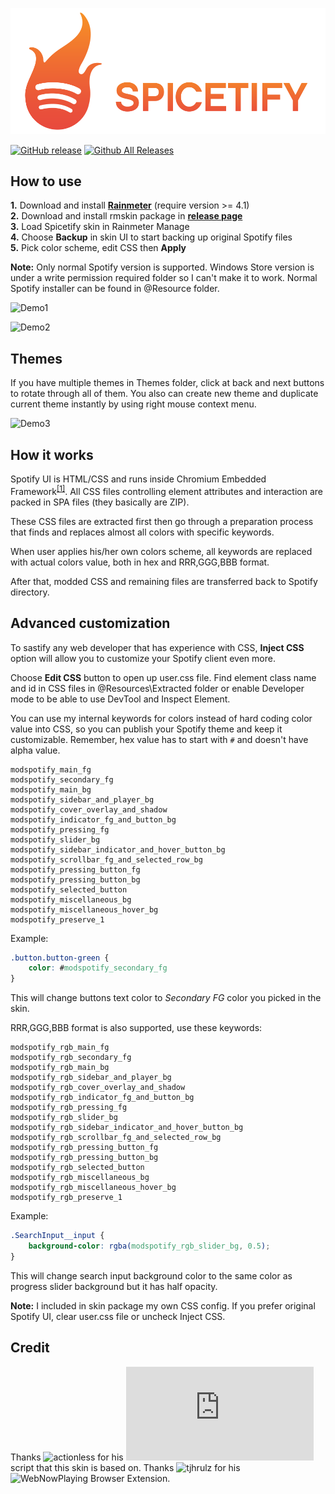![Logo](LOGO.svg)

[![GitHub release](https://img.shields.io/github/release/khanhas/Spicetify/all.svg?colorB=97CA00?label=version)](https://github.com/khanhas/Spicetify/releases/latest) [![Github All Releases](https://img.shields.io/github/downloads/khanhas/Spicetify/total.svg?colorB=97CA00)](https://github.com/khanhas/Spicetify/releases)  

## How to use
**1.** Download and install [**Rainmeter**](https://www.rainmeter.net/) (require version >= 4.1)  
**2.** Download and install rmskin package in [**release page**](https://github.com/khanhas/Spicetify/releases)  
**3.** Load Spicetify skin in Rainmeter Manage  
**4.** Choose **Backup** in skin UI to start backing up original Spotify files  
**5.** Pick color scheme, edit CSS then **Apply**  

**Note:** Only normal Spotify version is supported. Windows Store version is under a write permission required folder so I can't make it to work. Normal Spotify installer can be found in @Resource folder.  

![Demo1](https://i.imgur.com/AzvV1WR.png)

![Demo2](https://i.imgur.com/eiAPF6j.png)

## Themes
If you have multiple themes in Themes folder, click at back and next buttons to rotate through all of them. You also can create new theme and duplicate current theme instantly by using right mouse context menu.

![Demo3](https://i.imgur.com/EVxeS2u.png)


## How it works
Spotify UI is HTML/CSS and runs inside Chromium Embedded Framework<sup>[[1]](https://www.quora.com/How-is-JavaScript-used-within-the-Spotify-desktop-application-Is-it-packaged-up-and-run-locally-only-retrieving-the-assets-as-and-when-needed-What-JavaScript-VM-is-used)</sup>. All CSS files controlling element attributes and interaction are packed in SPA files (they basically are ZIP).  

These CSS files are extracted first then go through a preparation process that finds and replaces almost all colors with specific keywords.  

When user applies his/her own colors scheme, all keywords are replaced with actual colors value, both in hex and RRR,GGG,BBB format. 

After that, modded CSS and remaining files are transferred back to Spotify directory.

## Advanced customization
To sastify any web developer that has experience with CSS, **Inject CSS** option will allow you to customize your Spotify client even more. 

Choose **Edit CSS** button to open up user.css file. Find element class name and id in CSS files in @Resources\Extracted folder or enable Developer mode to be able to use DevTool and Inspect Element. 

You can use my internal keywords for colors instead of hard coding color value into CSS, so you can publish your Spotify theme and keep it customizable. Remember, hex value has to start with `#` and doesn't have alpha value. 
 
```
modspotify_main_fg
modspotify_secondary_fg
modspotify_main_bg
modspotify_sidebar_and_player_bg
modspotify_cover_overlay_and_shadow
modspotify_indicator_fg_and_button_bg
modspotify_pressing_fg
modspotify_slider_bg
modspotify_sidebar_indicator_and_hover_button_bg
modspotify_scrollbar_fg_and_selected_row_bg
modspotify_pressing_button_fg
modspotify_pressing_button_bg
modspotify_selected_button
modspotify_miscellaneous_bg
modspotify_miscellaneous_hover_bg
modspotify_preserve_1
```
Example:
```css
.button.button-green {
	color: #modspotify_secondary_fg
}
```
This will change buttons text color to *Secondary FG* color you picked in the skin.

RRR,GGG,BBB format is also supported, use these keywords:
```
modspotify_rgb_main_fg
modspotify_rgb_secondary_fg
modspotify_rgb_main_bg
modspotify_rgb_sidebar_and_player_bg
modspotify_rgb_cover_overlay_and_shadow
modspotify_rgb_indicator_fg_and_button_bg
modspotify_rgb_pressing_fg
modspotify_rgb_slider_bg
modspotify_rgb_sidebar_indicator_and_hover_button_bg
modspotify_rgb_scrollbar_fg_and_selected_row_bg
modspotify_rgb_pressing_button_fg
modspotify_rgb_pressing_button_bg
modspotify_rgb_selected_button
modspotify_rgb_miscellaneous_bg
modspotify_rgb_miscellaneous_hover_bg
modspotify_rgb_preserve_1
```
Example:
```css
.SearchInput__input {
	background-color: rgba(modspotify_rgb_slider_bg, 0.5);
}
```
This will change search input background color to the same color as progress slider background but it has half opacity.

**Note:** I included in skin package my own CSS config. If you prefer original Spotify UI, clear user.css file or uncheck Inject CSS.  

## Credit
Thanks ![**actionless**](https://github.com/actionless) for his ![oomoxify](https://github.com/actionless/oomoxify/blob/master/oomoxify.sh) script that this skin is based on.
Thanks ![**tjhrulz**](https://github.com/tjhrulz) for his ![WebNowPlaying Browser Extension](https://github.com/tjhrulz/WebNowPlaying-BrowserExtension).
